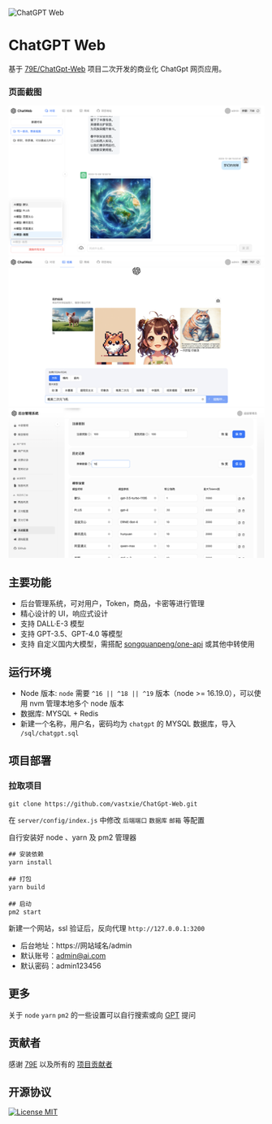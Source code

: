 ![ChatGPT Web](./src/assets/openai.svg)

# ChatGPT Web

基于 [79E/ChatGpt-Web](https://github.com/79E/ChatGpt-Web) 项目二次开发的商业化 ChatGpt 网页应用。

### 页面截图

![页面截图1](./images/1.png) ![页面截图2](./images/2.png) ![页面截图3](./images/3.png)

## 主要功能

- 后台管理系统，可对用户，Token，商品，卡密等进行管理
- 精心设计的 UI，响应式设计
- 支持 DALL·E-3 模型
- 支持 GPT-3.5、GPT-4.0 等模型
- 支持 自定义国内大模型，需搭配 [songquanpeng/one-api](https://github.com/songquanpeng/one-api) 或其他中转使用

## 运行环境

- Node 版本: `node` 需要 `^16 || ^18 || ^19` 版本（node >= 16.19.0），可以使用 nvm 管理本地多个 node 版本
- 数据库: MYSQL + Redis
- 新建一个名称，用户名，密码均为 `chatgpt` 的 MYSQL 数据库，导入 `/sql/chatgpt.sql`

## 项目部署

### 拉取项目

```
git clone https://github.com/vastxie/ChatGpt-Web.git
```

在 `server/config/index.js` 中修改 `后端端口` `数据库` `邮箱` 等配置

自行安装好 node 、yarn 及 pm2 管理器

```
## 安装依赖
yarn install

## 打包
yarn build

## 启动
pm2 start
```

新建一个网站，ssl 验证后，反向代理 `http://127.0.0.1:3200`

- 后台地址：https://网站域名/admin
- 默认账号：admin@ai.com
- 默认密码：admin123456

## 更多

关于 `node` `yarn` `pm2` 的一些设置可以自行搜索或向 [GPT](https://asst.ligthai.cloud) 提问

## 贡献者

感谢 [79E](https://github.com/79E) 以及所有的 [项目贡献者](https://github.com/vastxie/ChatGPT-Web/graphs/contributors)

## 开源协议

[![License MIT](https://img.shields.io/badge/License-MIT-brightgreen.svg)](https://github.com/vastxie/ChatGpt-Web/blob/master/license)
